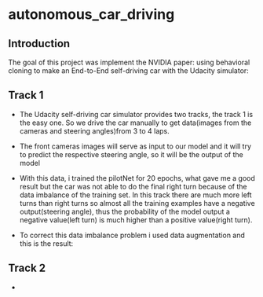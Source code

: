 # autonomous_car_driving
## Introduction
The goal of this project was implement the NVIDIA paper:
using behavioral cloning to make an End-to-End self-driving car with the Udacity simulator:

## Track 1
*   The Udacity self-driving car simulator provides two tracks, the track 1 is the easy one. So we drive the car manually to get data(images from the cameras and steering angles)from 3 to 4 laps.

*   The front cameras images will serve as input to our model and it will
try to predict the respective steering angle, so it will be the output of the model

*   With this data, i trained the pilotNet for 20 epochs,
what gave me a good result but the car was not able to do the final right turn because of the data imbalance of the training set. In this track there are much more left turns than right turns so almost all the training examples have a negative output(steering angle), thus the probability of the model output a negative value(left turn) is much higher than a positive value(right turn).

*   To correct this data imbalance problem i used data augmentation and this
is the result:

## Track 2
* 